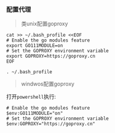 ### 配置代理
> 类unix配置goproxy

```shell
cat >> ~/.bash_profile <<EOF
# Enable the go modules feature
export GO111MODULE=on
# Set the GOPROXY environment variable
export GOPROXY=https://goproxy.cn
EOF

. ~/.bash_profile
```

> windwos配置goproxy

打开`powershell`执行:

```shell
# Enable the go modules feature
$env:GO111MODULE="on"
# Set the GOPROXY environment variable
$env:GOPROXY="https://goproxy.cn"
```